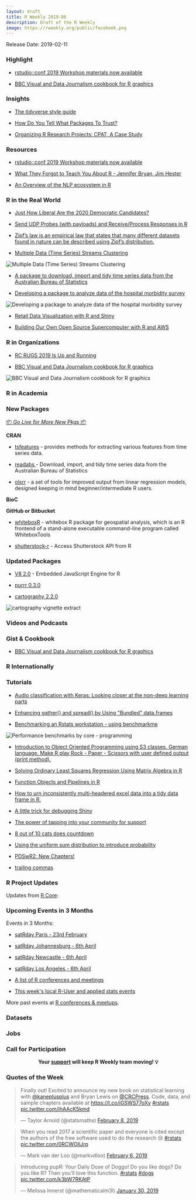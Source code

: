 ```yaml
---
layout: draft
title: R Weekly 2019-06
description: Draft of the R Weekly
image: https://rweekly.org/public/facebook.png
---
```


Release Date: 2019-02-11

###  Highlight

+ [rstudio::conf 2019 Workshop materials now available](https://blog.rstudio.com/2019/02/06/rstudio-conf-2019-workshops/)

+ [BBC Visual and Data Journalism cookbook for R graphics](https://bbc.github.io/rcookbook/)


### Insights

+ [The tidyverse style guide](https://style.tidyverse.org/)

+ [How Do You Tell What Packages To Trust?](https://notstatschat.rbind.io/2019/02/04/how-do-you-tell-what-packages-to-trust/)

+ [Organizing R Research Projects: CPAT, A Case Study](https://ntguardian.wordpress.com/2019/02/04/organizing-r-research-projects-cpat-case-study/)


###  Resources

+ [rstudio::conf 2019 Workshop materials now available](https://blog.rstudio.com/2019/02/06/rstudio-conf-2019-workshops/)

+ [What They Forgot to Teach You About R - Jennifer Bryan, Jim Hester](https://whattheyforgot.org/)

+ [An Overview of the NLP ecosystem in R](http://www.bnosac.be/index.php/blog/87-an-overview-of-the-nlp-ecosystem-in-r-nlproc-textasdata)


### R in the Real World

+ [Just How Liberal Are the 2020 Democratic Candidates?](https://www.thecrosstab.com/2019/02/08/how-liberal-2020-dems/)

+ [Send UDP Probes (with payloads) and Receive/Process Responses in R](https://rud.is/b/2019/02/03/send-udp-probes-with-payloads-and-receive-process-responses-in-r/)

+ [Zipf’s law is an empirical law that states that many different datasets found in nature can be described using Zipf’s distribution.](https://appsilon.com/investigating-words-distribution-with-r-zipfs-law/)


+ [Multiple Data (Time Series) Streams Clustering](https://petolau.github.io/Multiple-data-streams-clustering-in-r/)

![Multiple Data (Time Series) Streams Clustering](https://raw.githubusercontent.com/rweekly/image/master/2019/clustering-in-.gif)

+ [A package to download, import and tidy time series data from the Australian Bureau of Statistics](http://mattcowgill.com/2019/02/02/a-new-tool-to-make-it-easier-to-work-with-abs-data/)



+ [Developing a package to analyze data of the hospital morbidity survey](https://rafaelmenmell.netlify.com/2018/10/20/developing-a-package-to-analyze-data-of-the-hospital-morbidity-survey/)

![Developing a package to analyze data of the hospital morbidity survey](https://raw.githubusercontent.com/rweekly/image/master/2019/hospital.png)

+ [Retail Data Visualization with R and Shiny](https://nycdatascience.com/blog/r/retail-data-visualization-with-r-and-shiny/)

+ [Building Our Own Open Source Supercomputer with R and AWS](https://janlauge.github.io/2019/building-our-own-open-source-supercomputer-with-R/)

###  R in Organizations

+ [RC RUGS 2019 Is Up and Running](https://www.r-consortium.org/uncategorized/2019/02/04/rc-rugs-2019-is-up-and-running)

+ [BBC Visual and Data Journalism cookbook for R graphics](https://bbc.github.io/rcookbook/)

![BBC Visual and Data Journalism cookbook for R graphics](https://raw.githubusercontent.com/rweekly/image/master/2019/bbc-cook.png)

###  R in Academia



###  New Packages

<p class="added-hostname"><a href="https://rweekly.org/live" target="_blank" class="externalLink">📦 <i>Go Live for More New Pkgs</i> 📦</a></p>

**CRAN**

+ [tsfeatures](https://pkg.robjhyndman.com/tsfeatures/index.html) - provides methods for extracting various features from time series data.

+ [readabs ](https://CRAN.R-project.org/package=readabs) - Download, import, and tidy time series data from the Australian Bureau of Statistics

+ [olsrr](https://blog.aravindhebbali.com/2019/02/07/introducing-olsrr/) -  a set of tools for improved output from linear regression models, designed keeping in mind beginner/intermediate R users.

**BioC**



**GitHub or Bitbucket**

+ [whiteboxR](https://github.com/giswqs/whiteboxR) - whitebox R package for geospatial analysis, which is an R frontend of a stand-alone executable command-line program called WhiteboxTools

+ [shutterstock-r](https://github.com/strboul/shutterstock-r) - Access Shutterstock API from R

### Updated Packages

+ [V8 2.0](https://cran.r-project.org/web/packages/V8/) -  Embedded JavaScript Engine for R

+ [purrr 0.3.0](https://www.tidyverse.org/articles/2019/02/purrr-0-3-0/)

+ [cartography 2.2.0](https://rgeomatic.hypotheses.org/1729)

![cartography vignette extract](https://raw.githubusercontent.com/rweekly/image/master/2019/cartography-vignette.png)


###  Videos and Podcasts



### Gist & Cookbook

+ [BBC Visual and Data Journalism cookbook for R graphics](https://bbc.github.io/rcookbook/)

### R Internationally



###  Tutorials

+ [Audio classification with Keras: Looking closer at the non-deep learning parts](https://blogs.rstudio.com/tensorflow/posts/2019-02-07-audio-background/)

+ [Enhancing gather() and spread() by Using "Bundled" data.frames](https://yutani.rbind.io/post/enhancing-gather-and-spread-by-using-bundled-data-frames/)

+ [Benchmarking an Rstats workstation - using benchmarkme](https://www.samabbott.co.uk/post/benchmarking-workstation-benchmarkme/)

![Performance benchmarks by core - programming](https://raw.githubusercontent.com/rweekly/image/master/2019/bench-work.png)


+ [Introduction to Object Oriented Programming using S3 classes. German language. Make R play Rock - Paper - Scissors with user defined output (print method).](https://statistik-dresden.de/archives/15281)


+ [Solving Ordinary Least Squares Regression Using Matrix Algebra in R](https://ekarinpongpipat.com/blog_solving_ols_regression_using_matrix_algebra.html)

+ [Function Objects and Pipelines in R](http://www.win-vector.com/blog/2019/02/function-objects-and-pipelines-in-r/)


+ [How to urn inconsistently multi-headered excel data into a tidy data frame in R.](https://paul.rbind.io/2019/02/01/tidying-multi-header-excel-data-with-r/)

+ [A little trick for debugging Shiny](https://rtask.thinkr.fr/blog/a-little-trick-for-debugging-shiny/)

+ [The power of tapping into your community for support](https://lcolladotor.github.io/2019/02/03/the-power-of-tapping-into-your-community-for-support/)

+ [8 out of 10 cats does countdown](https://coolbutuseless.github.io/2019/02/04/8-out-of-10-cats-does-countdown/)



+ [Using the uniform sum distribution to introduce probability](https://www.rdatagen.net/post/a-fun-example-to-explore-probability/)


+ [PDSwR2: New Chapters!](http://www.win-vector.com/blog/2019/02/pdswr2-new-chapters/)


+ [trailing commas](https://recology.info/2019/02/trailing-commas/)

<!--<div class="post-more-begi
n"></div><div class="post-more-end"></div>-->

###  R Project Updates

Updates from [R Core](http://developer.r-project.org/blosxom.cgi/R-devel/NEWS):


###  Upcoming Events in 3 Months

Events in 3 Months:

+ [satRday Paris - 23rd February](https://paris2019.satrdays.org/)

+ [satRday Johannesburg - 6th April](https://joburg2019.satrdays.org/)

+ [satRday Newcastle - 6th April](https://newcastle2019.satrdays.org/)

+ [satRday Los Angeles - 6th April](https://losangeles2019.satrdays.org/)

+ [A list of R conferences and meetings](https://jumpingrivers.github.io/meetingsR/events.html)

+ [This week's local R-User and applied stats events](https://community.rstudio.com/c/irl)

More past events at [R conferences & meetups](https://conf.rweekly.org).

### Datasets




### Jobs




###  Call for Participation


<p class="hide-support added-hostname support-rweekly" style="text-align: center;font-weight: bold;">Your <a class="non-visited externalLink" href="https://www.patreon.com/rweekly" onclick="pas(this)">support</a> will keep R Weekly team moving! 💡</p>

###  Quotes of the Week

<blockquote class="twitter-tweet" data-lang="en"><p lang="en" dir="ltr">Finally out! Excited to announce my new book on statistical learning with <a href="https://twitter.com/kaneplusplus?ref_src=twsrc%5Etfw">@kaneplusplus</a> and Bryan Lewis on <a href="https://twitter.com/CRCPress?ref_src=twsrc%5Etfw">@CRCPress</a>. Code, data, and sample chapters available at <a href="https://t.co/iGSWS77oXy">https://t.co/iGSWS77oXy</a> <a href="https://twitter.com/hashtag/rstats?src=hash&amp;ref_src=twsrc%5Etfw">#rstats</a> <a href="https://t.co/ihAAcK5kmd">pic.twitter.com/ihAAcK5kmd</a></p>&mdash; Taylor Arnold (@statsmaths) <a href="https://twitter.com/statsmaths/status/1093870728745758720?ref_src=twsrc%5Etfw">February 8, 2019</a></blockquote>


<blockquote class="twitter-tweet" data-lang="en"><p lang="en" dir="ltr">When you read 2017 a scientific paper and everyone is cited except the authors of the free software used to do the research 😢 <a href="https://twitter.com/hashtag/rstats?src=hash&amp;ref_src=twsrc%5Etfw">#rstats</a> <a href="https://t.co/0RCWOIlJrp">pic.twitter.com/0RCWOIlJrp</a></p>&mdash; Mark van der Loo (@markvdloo) <a href="https://twitter.com/markvdloo/status/1093148088523505664?ref_src=twsrc%5Etfw">February 6, 2019</a></blockquote>

<blockquote class="twitter-tweet" data-lang="en"><p lang="en" dir="ltr">Introducing pupR: Your Daily Dose of Doggo! Do you like dogs? Do you like R? Then you’ll love this function. <a href="https://twitter.com/hashtag/rstats?src=hash&amp;ref_src=twsrc%5Etfw">#rstats</a> <a href="https://twitter.com/hashtag/dogs?src=hash&amp;ref_src=twsrc%5Etfw">#dogs</a> <a href="https://t.co/k3bW7RKAtP">pic.twitter.com/k3bW7RKAtP</a></p>&mdash; Melissa Innerst (@mathematicalm3l) <a href="https://twitter.com/mathematicalm3l/status/1090720774464421889?ref_src=twsrc%5Etfw">January 30, 2019</a></blockquote>


